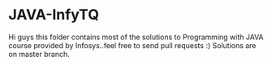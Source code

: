 # JAVA-InfyTQ
Hi guys this folder contains most of the solutions to Programming with JAVA course provided by Infosys..feel free to send pull requests :)
Solutions are on master branch.
